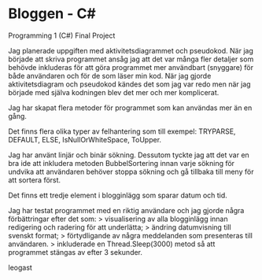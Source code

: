 # Bloggen - C#
Programming 1 (C#) Final Project

Jag planerade uppgiften med aktivitetsdiagrammet och pseudokod. När jag började att skriva programmet ansåg jag att det var många fler detaljer som behövde inkluderas för att göra programmet mer användbart (snyggare) för både användaren och för de som läser min kod. När jag gjorde aktivitetsdiagram och pseudokod kändes det som jag var redo men när jag började med själva kodningen blev det mer och mer komplicerat.

Jag har skapat flera metoder för programmet som kan användas mer än en gång.

Det finns flera olika typer av felhantering som till exempel: TRYPARSE, DEFAULT, ELSE, IsNullOrWhiteSpace, ToUpper.

Jag har använt linjär och binär sökning. Dessutom tyckte jag att det var en bra ide att inkludera metoden BubbelSortering innan varje sökning för undvika att användaren behöver stoppa sökning och gå tillbaka till meny för att sortera först.

Det finns ett tredje element i blogginlägg som sparar datum och tid.

Jag har testat programmet med en riktig användare och jag gjorde några förbättringar efter det som:
    > visualisering av alla blogginlägg innan redigering och radering för att underlätta;
    > ändring datumvisning till svenskt format;
    > förtydligande av några meddelanden som presenteras till användaren.
    > inkluderade en Thread.Sleep(3000) metod så att programmet stängas av efter 3 sekunder.

leogast
